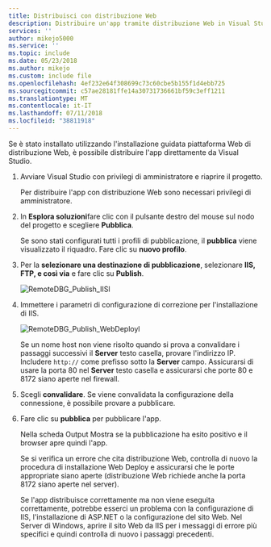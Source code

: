 ```yaml
---
title: Distribuisci con distribuzione Web
description: Distribuire un'app tramite distribuzione Web in Visual Studio
services: ''
author: mikejo5000
ms.service: ''
ms.topic: include
ms.date: 05/23/2018
ms.author: mikejo
ms.custom: include file
ms.openlocfilehash: 4ef232e64f308699c73c60cbe5b155f1d4ebb725
ms.sourcegitcommit: c57ae28181ffe14a30731736661bf59c3eff1211
ms.translationtype: MT
ms.contentlocale: it-IT
ms.lasthandoff: 07/11/2018
ms.locfileid: "38811918"
---
```

Se è stato installato utilizzando l'installazione guidata piattaforma Web di distribuzione Web, è possibile distribuire l'app direttamente da Visual Studio.

1. Avviare Visual Studio con privilegi di amministratore e riaprire il progetto.

    Per distribuire l'app con distribuzione Web sono necessari privilegi di amministratore.

1. In **Esplora soluzioni**fare clic con il pulsante destro del mouse sul nodo del progetto e scegliere **Pubblica**.

    Se sono stati configurati tutti i profili di pubblicazione, il **pubblica** viene visualizzato il riquadro. Fare clic su **nuovo profilo**.

1. Per la **selezionare una destinazione di pubblicazione**, selezionare **IIS, FTP, e così via** e fare clic su **Publish**.

    ![RemoteDBG_Publish_IISl](../../debugger/media/remotedbg_iis_profile.png "RemoteDBG_Publish_IIS")

1. Immettere i parametri di configurazione di correzione per l'installazione di IIS.

    ![RemoteDBG_Publish_WebDeployl](../../debugger/media/remotedbg_iis_webdeploy_config.png "RemoteDBG_Publish_WebDeploy")

    Se un nome host non viene risolto quando si prova a convalidare i passaggi successivi il **Server** testo casella, provare l'indirizzo IP. Includere `http://` come prefisso sotto la **Server** campo.  Assicurarsi di usare la porta 80 nel **Server** testo casella e assicurarsi che porte 80 e 8172 siano aperte nel firewall.

1. Scegli **convalidare**. Se viene convalidata la configurazione della connessione, è possibile provare a pubblicare.

1. Fare clic su **pubblica** per pubblicare l'app.

    Nella scheda Output Mostra se la pubblicazione ha esito positivo e il browser apre quindi l'app.

    Se si verifica un errore che cita distribuzione Web, controlla di nuovo la procedura di installazione Web Deploy e assicurarsi che le porte appropriate siano aperte (distribuzione Web richiede anche la porta 8172 siano aperte nel server).

    Se l'app distribuisce correttamente ma non viene eseguita correttamente, potrebbe esserci un problema con la configurazione di IIS, l'installazione di ASP.NET o la configurazione del sito Web. Nel Server di Windows, aprire il sito Web da IIS per i messaggi di errore più specifici e quindi controlla di nuovo i passaggi precedenti.
